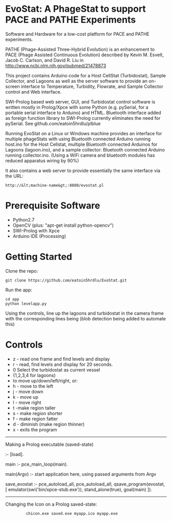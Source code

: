 EvoStat:  A PhageStat to support PACE and PATHE Experiments
====
Software and Hardware for a low-cost platform for PACE and PATHE experiments.

PATHE (Phage-Assisted Three-Hybrid Evolution) is an enhancement to PACE (Phage Assisted Continuous Evolution) described by Kevin M. Esvelt, Jacob C. Carlson, and David R. Liu in http://www.ncbi.nlm.nih.gov/pubmed/21478873

This project contains Arduino code for a Host CellStat (Turbidostat), Sample Collector, and Lagoons
as well as the server software to provide an on-screen interface to Temperature, Turbidity, Flowrate,
and Sample Collector control and Web interface.

SWI-Prolog based web server, GUI, and Turbidostat control software
is written mostly in Prolog/Xpce with some Python (e.g. pySerial, for a 
portable serial interface to Arduino) and HTML. Bluetooth interface added as foreign function library to SWI-Prolog currently eliminates the need for pySerial. See github.com/eatoin5hrdlu/plblue 

Running EvoStat on a Linux or Windows machine provides an interface for multiple phageStats with using Bluetooth connected Arduino running host.ino for the Host Cellstat, multiple Bluetooth connected Arduinos for Lagoons (lagoon.ino), and a sample collector: Bluetooth connected Arduino running collector.ino. (Using a WiFi camera and bluetooth modules has reduced apparatus wiring by 90%)

It also contains a web server to provide essentially the same
interface via the URL:  

    http://&lt;machine-name&gt;:8080/evostat.pl    


Prerequisite Software
====
- Python2.7
- OpenCV (plus: "apt-get install python-opencv")
- SWI-Prolog with Xpce
- Arduino IDE (Processing)

Getting Started
====
Clone the repo:

    git clone https://github.com/eatoin5hrdlu/EvoStat.git

Run the app:

    cd app
    python levelapp.py

Using the controls, line up the lagoons and turbidostat in the camera frame
with the corresponding lines being  (blob detection being added to automate this)

Controls
====
* z  - read one frame and find levels and display
* r - read, find levels and display for 20 seconds.
* 0<nl>   Select the turbidostat as current vessel
* {1,2,3,4 for lagoons)
* <arrow keys> to move up/down/left/right, or:
* h  - move to the left
* j  - move down
* k  - move up
* l  - move right
* t -make region taller
* s - make region shorter
* f - make region fatter
* d - diminish (make region thinner)
* x - exits the program
---
Making a Prolog executable (saved-state)

:- [load].

main :-      pce_main_loop(main).

main(Argv) :-  start application here, using passed arguments from Argv

save_evostat :-
        pce_autoload_all,
        pce_autoload_all,
        qsave_program(evostat,
                      [ emulator(swi('bin/xpce-stub.exe')),
                        stand_alone(true),
                        goal(main)
                      ]).

-------
Changing the Icon on a Prolog saved-state:

             chicon.exe saved.exe myapp.ico myapp.exe